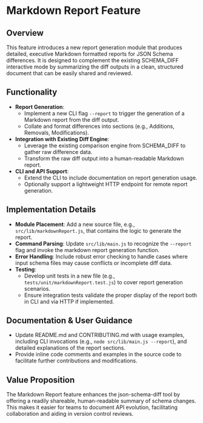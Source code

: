 # Markdown Report Feature

## Overview
This feature introduces a new report generation module that produces detailed, executive Markdown formatted reports for JSON Schema differences. It is designed to complement the existing SCHEMA_DIFF interactive mode by summarizing the diff outputs in a clean, structured document that can be easily shared and reviewed.

## Functionality
- **Report Generation**: 
  - Implement a new CLI flag `--report` to trigger the generation of a Markdown report from the diff output.
  - Collate and format differences into sections (e.g., Additions, Removals, Modifications).
- **Integration with Existing Diff Engine**:
  - Leverage the existing comparison engine from SCHEMA_DIFF to gather raw difference data.
  - Transform the raw diff output into a human-readable Markdown report.
- **CLI and API Support**:
  - Extend the CLI to include documentation on report generation usage.
  - Optionally support a lightweight HTTP endpoint for remote report generation.

## Implementation Details
- **Module Placement**: Add a new source file, e.g., `src/lib/markdownReport.js`, that contains the logic to generate the report.
- **Command Parsing**: Update `src/lib/main.js` to recognize the `--report` flag and invoke the markdown report generation function.
- **Error Handling**: Include robust error checking to handle cases where input schema files may cause conflicts or incomplete diff data.
- **Testing**: 
  - Develop unit tests in a new file (e.g., `tests/unit/markdownReport.test.js`) to cover report generation scenarios.
  - Ensure integration tests validate the proper display of the report both in CLI and via HTTP if implemented.

## Documentation & User Guidance
- Update README.md and CONTRIBUTING.md with usage examples, including CLI invocations (e.g., `node src/lib/main.js --report`), and detailed explanations of the report sections.
- Provide inline code comments and examples in the source code to facilitate further contributions and modifications.

## Value Proposition
The Markdown Report feature enhances the json-schema-diff tool by offering a readily shareable, human-readable summary of schema changes. This makes it easier for teams to document API evolution, facilitating collaboration and aiding in version control reviews.
